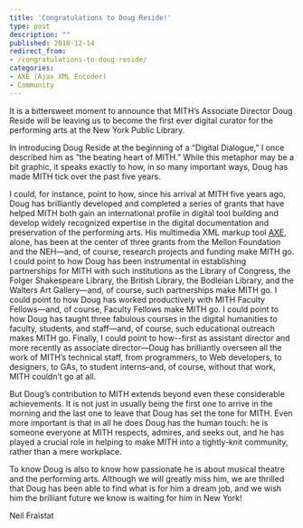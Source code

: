 ```yaml
---
title: 'Congratulations to Doug Reside!'
type: post
description: ""
published: 2010-12-14
redirect_from: 
- /congratulations-to-doug-reside/
categories:
- AXE (Ajax XML Encoder)
- Community
---
```

It is a bittersweet moment to announce that MITH’s Associate Director Doug Reside will be leaving us to become the first ever digital curator for the performing arts at the New York Public Library.

In introducing Doug Reside at the beginning of a “Digital Dialogue,” I once described him as “the beating heart of MITH.” While this metaphor may be a bit graphic, it speaks exactly to how, in so many important ways, Doug has made MITH tick over the past five years.

I could, for instance, point to how, since his arrival at MITH five years ago, Doug has brilliantly developed and completed a series of grants that have helped MITH both gain an international profile in digital tool building and develop widely recognized expertise in the digital documentation and preservation of the performing arts. His multimedia XML markup tool [AXE](http://mith.umd.edu/research/?project=19), alone, has been at the center of three grants from the Mellon Foundation and the NEH—and, of course, research projects and funding make MITH go. I could point to how Doug has been instrumental in establishing partnerships for MITH with such institutions as the Library of Congress, the Folger Shakespeare Library, the British Library, the Bodleian Library, and the Walters Art Gallery—and, of course, such partnerships make MITH go. I could point to how Doug has worked productively with MITH Faculty Fellows—and, of course, Faculty Fellows make MITH go. I could point to how Doug has taught three fabulous courses in the digital humanities to faculty, students, and staff—and, of course, such educational outreach makes MITH go. Finally, I could point to how--first as assistant director and more recently as associate director—Doug has brilliantly overseen all the work of MITH’s technical staff, from programmers, to Web developers, to designers, to GAs, to student interns–and, of course, without that work, MITH couldn’t go at all.

But Doug’s contribution to MITH extends beyond even these considerable achievements. It is not just in usually being the first one to arrive in the morning and the last one to leave that Doug has set the tone for MITH. Even more important is that in all he does Doug has the human touch: he is someone everyone at MITH respects, admires, and seeks out, and he has played a crucial role in helping to make MITH into a tightly-knit community, rather than a mere workplace.

To know Doug is also to know how passionate he is about musical theatre and the performing arts. Although we will greatly miss him, we are thrilled that Doug has been able to find what is for him a dream job, and we wish him the brilliant future we know is waiting for him in New York!

Neil Fraistat
